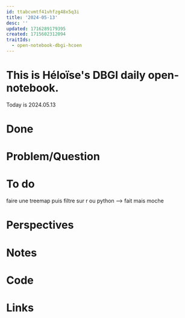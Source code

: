 ```yaml
---
id: ttabcvmtf41vhfzg48x5q3i
title: '2024-05-13'
desc: ''
updated: 1716289179395
created: 1715602312094
traitIds:
  - open-notebook-dbgi-hcoen
---
```


# This is Héloïse's DBGI daily open-notebook.

Today is 2024.05.13

# Done

# Problem/Question

# To do 
faire une treemap puis filtre sur r ou python --> fait mais moche
# Perspectives

# Notes

# Code

# Links